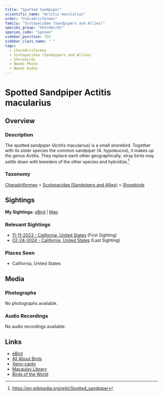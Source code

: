```yaml
---
title: "Spotted Sandpiper"
scientific_name: "Actitis macularius"
order: "Charadriiformes"
family: "Scolopacidae (Sandpipers and Allies)"
species_group: "Shorebirds"
species_code: "sposan"
sidebar_position: 356
sidebar_class_name: " "
tags: 
  - Charadriiformes
  - Scolopacidae (Sandpipers and Allies)
  - Shorebirds
  - Needs Photo
  - Needs Audio
---
```


# Spotted Sandpiper <span className='sci_name'>Actitis macularius</span>

## Overview

### Description
The spotted sandpiper (Actitis macularius) is a small shorebird. Together with its sister species the common sandpiper (A. hypoleucos), it makes up the genus Actitis. They replace each other geographically; stray birds may settle down with breeders of the other species and hybridize.[^1]

[^1]: https://en.wikipedia.org/wiki/Spotted_sandpiper

### Taxonomy
[Charadriiformes](/tags/charadriiformes) > [Scolopacidae (Sandpipers and Allies)](/tags/scolopacidae-sandpipers-and-allies) > [Shorebirds](/tags/shorebirds)


## Sightings

**My Sightings:** [eBird](https://ebird.org/lifelist?r=world&time=life&spp=sposan) | [Map](/map?species_code=sposan)

### Relevant Sightings

* [11-11-2023 - California, United States](https://ebird.org/checklist/S154259403) (First Sighting)
* [02-24-2024 - California, United States](https://ebird.org/checklist/S162799737) (Last Sighting)

### Places Seen

* California, United States



## Media
### Photographs
No photographs available.

### Audio Recordings
No audio recordings available.

## Links
* [eBird](https://ebird.org/species/sposan) 
* [All About Birds](https://www.allaboutbirds.org/guide/sposan) 
* [Xeno-canto](https://www.xeno-canto.org/species/actitis-macularius) 
* [Macaulay Library](https://search.macaulaylibrary.org/catalog?taxonCode=sposan&sort=rating_rank_desc)
* [Birds of the World](https://birdsoftheworld.org/bow/species/sposan)
